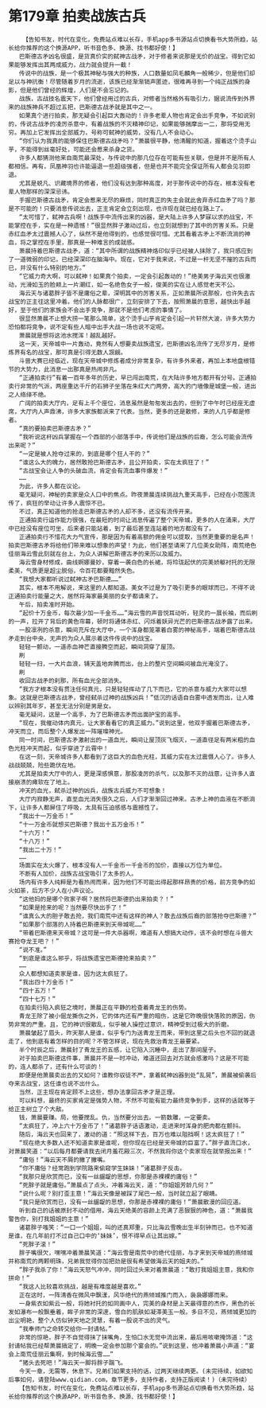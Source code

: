 # 第179章 拍卖战族古兵
        【告知书友，时代在变化，免费站点难以长存，手机app多书源站点切换看书大势所趋，站长给你推荐的这个换源APP，听书音色多、换源、找书都好使！】
       巴斯德古矛凶名很盛，是货真价实的弑神古战矛，对于修者来说那是无价的战宝。得到它如果能够发挥出其两成威力，战力就会提升一截！
       传说中的战族，是一个极其神秘与强大的种族，人口数量如凤毛麟角一般稀少，但是他们却足以与神抗衡！尽管随着岁月的流逝，该族已经渐渐销声匿迹，很难再寻到一个纯正战族的身影，但是他们曾经的辉煌，人们是不会忘记的。
       战族，古战技名震天下，他们曾经用过的古兵，对修者当然格外有吸引力，据说流传到外界来的战族神兵不超过五把，巴斯德古战矛就是其中之一。
       如果真个进行拍卖，那无疑会引起巨大轰动的！许多老辈人物也肯定会出手竞争，不如说别的，传说古战矛的凌厉杀意中，有着战族的不灭精神印记，如果能够揣摩出一二，那将受用无穷。再加上它发挥出全部威力，号称可弑神的威势，没有几人不会动心。
       “你们认为我真的能够保住巴斯德古战矛吗？”萧晨很平静，他清醒的知道，握着这个烫手山芋，不能得到丝毫好处，可能还会惹来杀身之货。
       许多人都猜测他来自南荒最深处，与传说中的那几位存在可能有些关联，但是并不是所有人都相信。再有，凤凰神羽也许能逼退一些超级强者，但是也并不能完全保证所有人都会见羽即退。
       尤其是蜕凡、识藏境界的修者，他们没有达到那种高度，对于那传说中的存在，根本没有老辈人物那样的深深忌讳。
       手握巴斯德古战矛，肯定会惹来无尽的麻烦，同时真正的失主会就此舍弃赤红血矛了吗？那是不可能的！只要消息传说出去，正主肯定会立刻出现，也许现在就已经在路上了。
       “太可惜了，弑神古兵啊！战族手中流传出来的凶器，是大陆上许多人梦寐以求的战宝，不能掌控在手，实在是一种遗憾！”很显然胖子激动过后，也立刻就想到了其中的厉害关系。只是赤红血矛太过震撼人心了，纵然不是他得到的，也感觉很可惜。尤其看着古矛上不断流淌的神血，将之掌控在手里，那真是一种难言的成就感。
       萧晨持着巴斯德古战矛，道：“其中所谓的战族精神烙印似乎已经被人抹除了，我只感应到了一道微弱的印记，已经深深印在脑海中。现在，它对于我来说，不过是一杆无坚不摧的古兵而已，并没有什么特别的地方。”
       “它威力奇大啊，可以弑神！如果真个拍卖，一定会引起轰动的！”绝美男子海云天也很激动，光滑如玉的脸颊上一片潮红，如一名绝色女子一般，俊美的实在让人感觉老天不公。
       海云天与诸葛胖子皆不是庸俗之辈，深明其中的厉害关系，正如萧晨所说那般，也许失去古战宝的正主往这里冲着。他们的人脉都很广，立刻安排了下去，按照萧晨的意思，越快出手越好，至于他们的家族会不会出手竞争，那就不是他们考虑的事情了。
       很显然萧晨不止想大捞一笔那么简单，这个烫手山芋肯定会引起一片轩然大波，许多大势力恐怕都将竞争，说不定有些人暗中出手大战一场也说不定呢。
       萧晨就是想将这池水搅浑！越乱越好。
       这一天，天帝城中一片轰动，竟然有人想要卖战族遗宝，巴斯德凶名流传了无尽岁月，是修炼界有名的战宝，那可真是引得无数人觊觎。
       斗兽大赛已经临近，现在天帝城中修炼者成分非常复杂，有许多外来者，再加上本地盘根错节的大势力，此消息一出那真是热闹非凡。
       “正通拍卖行”有着一百年多年的历史，早已闯出南荒，在大陆许多地方都开有分号。正通拍卖行非常的气派，两座重达千斤的石狮子坐落在朱红大门两旁，高大的门墙像是城堡一般，进出之人络绎不绝。
       广阔的拍卖大厅内，足有上千个座位，消息虽然是匆匆发出去的，但到了中午时已经座无虚席，大厅内人声鼎沸，许多大家族都派来了代表。当然，更多的还是散修，来的人几乎都是修者。
       “真的要拍卖巴斯德古矛？”
       “我听说这杆凶兵掌握在一个西部的小部落手中，传说他们是战族的后裔，怎么可能会流传出来呢？”
       “一定是被人抢夺过来的，到底是哪个狂人干的？”
       “谁这么大的魄力，居然敢抢巴斯德古矛，且公开拍卖，实在太疯狂了！”
       “古战宝会让人争的头破血流，肯定会有流血事件爆发！”
       ……
       为此，许多人都在议论。
       毫无疑问，神秘的卖家是众人口中的焦点。昨夜萧晨连续挑战九重天高手，已经在小范围流传了，疯狂的举动让许多人震惊不已。
       不过，真正知道他的抢走巴斯德古矛的人却不多，还没有流传开来。
       正通拍卖行运作能力很强，在最短的时间让消息传遍了整个天帝城，更多的人在涌来，大厅中已经没有座位可坐，后来者只能站着，到了最后甚至连站着的地方都没有了。
       正通拍卖行不惜花大力气宣传，那是因为有着高额的佣金可以提取，当然更重要的是名声！拍卖巴斯德古矛将给他们带来难以想象的声望！为此，他们甚至请来了几位美女助阵，南荒绝色佳丽海云雪此刻就在台上，为众人讲解巴斯德古矛的来历以及威力。
       海云雪身材修成，曲线婀娜曼妙，穿着一袭白色的长裙，将玲珑起伏的完美娇躯衬托的无限柔美，气质更是超尘脱俗，令百花都要黯然失色。
       “我想大家都听说过弑神古矛巴斯德……”
       其实，根本不用解说，来这里的人都知道。美女不过是为了吸引更多的眼球而已，不得不说正通拍卖行能量之大，居然将海家最美丽的女子都请来了。
       午后，拍卖准时开始。
       “起价十万金币，每次最少加一千金币……”海云雪的声音悦耳动听，轻灵的一展长袖，而后刷的一声，拉开了背后的黄色帘幕，顿时将通体赤红、闪烁着妖异光芒的巴斯德古战矛露了出来。
       一股凛冽的杀意，瞬间充斥在大厅中，一个浑身都笼罩着白雾的神秘高手，端着巴斯德古战矛走到台中央，无声的为众人展示着这件传说中的战宝。
       轻轻一颤动，一道赤血神芒直接腾空而起，瞬间洞穿了屋顶。
       刷
       轻轻一扫，一大片血浪，铺天盖地奔腾而出，台上的整片空间瞬间被血光淹没了。
       刷
       收回古战矛的刹那，所有血光全部消失。
       “我方才根本没有贯注任何真元，只是轻轻挥动了几下而已，它的杀意与威力大家可以想象。这就是巴斯德古战矛，曾经弑杀过神的战族凶兵！”低沉的话语自白雾中透发而出，让人难以辨别其年岁，甚至无法分别是男是女。
       毫无疑问，这是一个高手，为了巴斯德古矛而出面护宝的高手。
       “现在，我催动体内真元，让大家看看它的真正威力。”说到这里，他双手握着巴斯德古矛，冲天而立，而后整个人爆发出一阵璀璨神光。
       同一时间，巴斯德古矛激射出的一道血光，瞬间让屋顶灰飞烟灭，一道直径足有两米粗的血色光柱冲天而起，似乎穿进了云霄中！
       在这一刻，天帝城许多人都看到了这巨大的血色光柱，其威力实在太过震慑人心了。许多人战战兢兢，险些跪伏在地。
       尤其是拍卖大厅中的人，更是深感惧意，那股凌厉的杀气，以及那不灭的战意，让许多人直接崩溃的瘫软在了地上。
       冲天的血光，弑杀过神的凶兵，战族古兵威力不可想象！
       大厅内寂静无声，直至血光消失很久之后，人们才渐渐回过神来。古矛上神的血液在不断淌下，让许多人都屏住了呼吸，太具有压迫感感与震撼性了。
       “我出十一万金币！”
       “十一万金币就想买巴斯德？我出十五万金币！”
       “十六万！”
       “十八万！”
       “我出二十万！”
       ……
       场面实在太火爆了，根本没有人一千金币一千金币的加价，直接以万位为单位。
       不断有人加价，战族古战宝吸引了太多的人。
       场内有许多人纯粹是为看热闹而来，因为他们不可能出得起那样昂贵的价格，前方竞争的如火如荼，后方不少人在小声议论。
       “这他妈的是哪个败家子啊？居然将巴斯德扔出来拍卖？！”
       “如果是抢来的呢？当然要尽快出手了！”
       “谁真么大的胆子敢去抢，我们南荒中还有这样的神人？敢去战族后裔的部落抢夺巴斯德？”
       “如果那个部落的人持着巴斯德来到天帝城呢……”
       “带着巴斯德来天帝城？这可是一件大杀器啊，难道有人想搞大动作，该不会时想在斗兽大赛抢夺龙王吧？！”
       “说不准。”
       “到底是谁这么邪乎，将战族遗宝巴斯德抢来拍卖？”
       ……
       众人都想知道卖家是谁，因为这太疯狂了。
       “我出四十万金币！”
       “四十五万！”
       “四十七万！”
       在拍卖行陷入疯狂之境时，萧晨正在平静的检查着青龙王的伤势。
       青龙王除了被小倔龙撕伤之外，它的体内还有严重的暗伤，这是它昨晚很快落败的原因，伤势非常的严重。且，它的神识很散乱，似乎被人操控过意识，精神受到过极大的折磨。
       萧晨皱起了眉头，昨天那人是谁，似乎专门为送青龙王而来，带到这里之后头也不回的就退走了，他到底有着怎样的目的呢？不管怎样说，现在先救治青龙王最要紧。
       半个时辰之后，萧晨封了青龙王的五感，让它陷入沉睡中，走出了那间屋子。
       对于拍卖巴斯德这件事，萧晨并不是一时冲动，难道还回去对方就会感激吗？这是不可能的，连人都杀了，还有什么可谈的！
       即便是他萧晨卖出去的又如何？谁教你驭徒不严，拿着弑神凶器到处“乱晃”，萧晨被偷袭后夺来古战宝，这任谁也说不出什么。
       当然，正主现在肯定顾不上这些，想办法拿回古矛才是正理。
       可以料想，最终的买家肯定是强势人物，不然不可能有能力最终竞争到手，这样的话就等于给正主树立了个大敌。
       钱，萧晨要赚。局，他要搅乱。仇，当然要分出去。一箭数雕，一定要卖。
       “太疯狂了，冲上六十万金币了！”诸葛胖子话语激动，走进来时浑身的肥肉都在颤抖。
       随后，海云天也回来了，激动的道：“照这样下去，百万也难以阻挡啊！这太疯狂了！”
       “现在绝大多数人还不知道卖家是谁呢，但你现在已经是天帝城的巨富了。”胖子直流口水，对萧晨笑道：“以后每月都要请我去闭月羞花殿三次，不然我将你这个卖家现在就举报出来！”
       “庸俗！”海云天不屑的撇了撇嘴。
       “你不庸俗？经常跑到学院路来偷窥学生妹妹！”诸葛胖子反击。
       “我那只是欣赏而已，没有一丝龌龊的思想，你那是赤裸裸的庸俗！”
       “死胖子就是庸俗。”萧晨点了点头，冲着海云天，道：“你姐姐芳龄几何？”
       “说什么呢？别打歪主意！”海云天像是被踩了尾巴一般，当时就立起了眼睛。
       “我只是欣赏而已，没有一丝龌龊的思想，你那是赤裸裸的庸俗！”萧晨散漫的回应道。
       听到自己的话被原封不动的借用，海云天绝美的容颜上充满了恶狠狠的神色，道：“萧晨我警告你，别打我姐姐的主意！”
       诸葛胖子嗤笑：“一口一个姐姐，叫的还真郑重，只比海云雪晚出生半刻钟而已。也不知道是谁，在几年前打不过自己口中的‘妹妹’，恨不得早点让其出嫁。”
       “死胖子滚！”
       胖子嘴很欠，嘿嘿冲着萧晨笑道：“海云雪是南荒中的绝代佳丽，与才来到天帝城的燕倾城并称南荒的两颗明珠，兄弟我觉得你加把劲是很有希望做海云天的姐夫的。”
       “胖子我杀了你！”海云天怒气冲冲，同时回过头来对着萧晨道：“敢打我姐姐主意，我和你拼命！”
       “我这人比较喜欢挑战，越是有难度越是喜欢。”
       正在这时，一阵清香在微风中飘漾，风华绝代的燕倾城推门而入，袅袅娜娜而来。
       一身紫衣如紫云一般，将她衬托的如同画中人，完美的身材是上天最得意的杰作，黑色的长发如瀑布一般飘垂着，眸子非常的深邃，雪白的肌肤如凝滞美玉一般。多日不见，燕倾城更加的出尘明艳，整个人仿似钟天地之灵慧，有着一股说不出的灵气。
       “我奉师门之命转交给你一封请帖。”
       非常的惊艳，胖子不自觉得抹了抹嘴角，生怕口水无觉中流出来，最后用咳嗽掩饰道：“这封请帖我已经帮萧晨搞定了，明晚一定会参加那个宴会的。”说到这里，他冲着萧晨小声道：“宴会上南荒佳丽云集啊，到时候海云雪……”
       “猪头去死吧！”海云天一脚将胖子踹飞。
       今天一章，无需等，休息下。兄弟们如果支持的话，过两天继续两更。(未完待续，如欲知后事如何，请登陆www.qidian.com，章节更多，支持作者，支持正版阅读！)（未完待续）
       【告知书友，时代在变化，免费站点难以长存，手机app多书源站点切换看书大势所趋，站长给你推荐的这个换源APP，听书音色多、换源、找书都好使！】